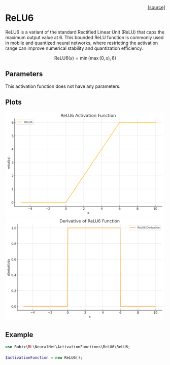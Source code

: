<span style="float:right;"><a href="https://github.com/RubixML/ML/blob/master/src/NeuralNet/ActivationFunctions/ReLU6/ReLU6.php">[source]</a></span>

# ReLU6
ReLU6 is a variant of the standard Rectified Linear Unit (ReLU) that caps the maximum output value at 6. This bounded ReLU function is commonly used in mobile and quantized neural networks, where restricting the activation range can improve numerical stability and quantization efficiency.

$$
\text{ReLU6}(x) = \min\left(\max(0, x), 6\right)
$$

## Parameters
This activation function does not have any parameters.

## Plots
<img src="../../images/activation-functions/relu6.png" alt="ReLU6 Function" width="500" height="auto">

<img src="../../images/activation-functions/relu6-derivative.png" alt="ReLU6 Derivative" width="500" height="auto">

## Example
```php
use Rubix\ML\NeuralNet\ActivationFunctions\ReLU6\ReLU6;

$activationFunction = new ReLU6();
```

